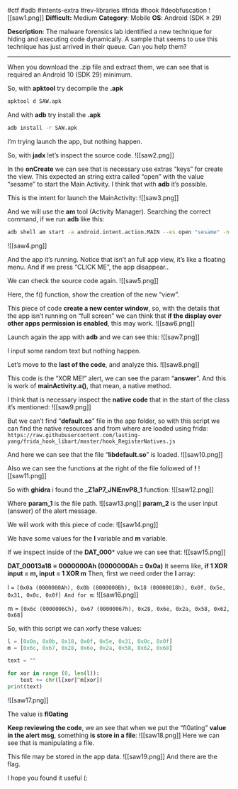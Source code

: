 #ctf #adb #intents-extra #rev-libraries #frida #hook #deobfuscation 
![[saw1.png]]
**Difficult:** Medium
**Category**: Mobile
**OS**: Android (SDK ≥ 29)

**Description**: The malware forensics lab identified a new technique for hiding and executing code dynamically. A sample that seems to use this technique has just arrived in their queue. Can you help them?

----

When you download the .zip file and extract them, we can see that is required an Android 10 (SDK 29) minimum.

So, with **apktool** try decompile the **.apk**
```bash
apktool d SAW.apk
```

And with **adb** try install the **.apk**
```bash
adb install -r SAW.apk
```
I’m trying launch the app, but nothing happen.

So, with **jadx** let’s inspect the source code.
![[saw2.png]]

In the **onCreate** we can see that is necessary use extras “keys” for create the view.
This expected an string extra called “open” with the value “sesame” to start the Main Activity.
I think that with **adb** it’s possible.

This is the intent for launch the MainActivity:
![[saw3.png]]

And we will use the **am** tool (Activity Manager).
Searching the correct command, if we run **adb** like this:
```bash
adb shell am start -a android.intent.action.MAIN --es open "sesame" -n com.stego.saw/.MainActivity
```

![[saw4.png]]

And the app it’s running.
Notice that isn’t an full app view, it’s like a floating menu.
And if we press “CLICK ME”, the app disappear..

We can check the source code again.
![[saw5.png]]

Here, the f() function, show the creation of the new “view”.

This piece of code **create a new center window**, so, with the details that the app isn’t running on “full screen” we can think that **if the display over other apps permission is enabled**, this may work.
![[saw6.png]]

Launch again the app with **adb** and we can see this:
![[saw7.png]]

I input some random text but nothing happen.

Let’s move to the **last of the code**, and analyze this.
![[saw8.png]]

This code is the “XOR ME!” alert, we can see the param “**answer**”.
And this is work of **mainActivity.a()**, that mean, a native method.

I think that is necessary inspect the **native code** that in the start of the class it’s mentioned:
![[saw9.png]]

But we can’t find “**default.so**” file in the app folder, so with this script we can find the native resources and from where are loaded using frida:
`https://raw.githubusercontent.com/lasting-yang/frida_hook_libart/master/hook_RegisterNatives.js`

And here we can see that the file “**libdefault.so**” is loaded.
![[saw10.png]]

Also we can see the functions at the right of the file followed of **!**
![[saw11.png]]

So with **ghidra** i found the **_Z1aP7_JNIEnvP8_1** function:
![[saw12.png]]

Where
**param_1** is the file path.
![[saw13.png]]
**param_2** is the user input (answer) of the alert message.

We will work with this piece of code:
![[saw14.png]]

We have some values for the **l** variable and **m** variable.

If we inspect inside of the **DAT_000*** value we can see that:
![[saw15.png]]

**DAT_00013a18 = 0000000Ah (0000000Ah = 0x0a)**
It seems like, **if 1 XOR input = m, input = 1 XOR m**
Then, first we need order the **l** array:

l = `[0x0a (0000000Ah), 0x0b (0000000Bh), 0x18 (00000018h), 0x0f, 0x5e, 0x31, 0x0c, 0x0f] And for m`:
![[saw16.png]]

m = `[0x6c (0000006Ch), 0x67 (00000067h), 0x28, 0x6e, 0x2a, 0x58, 0x62, 0x68]`

So, with this script we can xorfy these values:
```python
l = [0x0a, 0x0b, 0x18, 0x0f, 0x5e, 0x31, 0x0c, 0x0f]
m = [0x6c, 0x67, 0x28, 0x6e, 0x2a, 0x58, 0x62, 0x68]

text = ""

for xor in range (0, len(l)):
	text += chr(l[xor]^m[xor])
print(text)
```

![[saw17.png]]

The value is **fl0ating**

**Keep reviewing the code**, we an see that when we put the “fl0ating” **value in the alert msg**, something **is store in a file**:
![[saw18.png]]
Here we can see that is manipulating a file.

This file may be stored in the app data.
![[saw19.png]]
And there are the flag.

I hope you found it useful (: